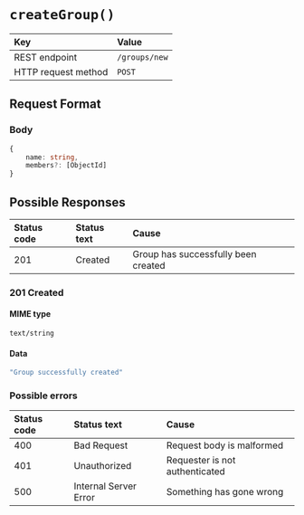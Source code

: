 # `createGroup()`

| Key                 | Value         |
| :------------------ | :------------ |
| REST endpoint       | `/groups/new` |
| HTTP request method | `POST`        |

## Request Format

### Body

```typescript
{
    name: string,
    members?: [ObjectId]
}
```

## Possible Responses

| Status code | Status text | Cause                               |
| :---------- | :---------- | :---------------------------------- |
| 201         | Created     | Group has successfully been created |

### 201 Created

#### MIME type

`text/string`

#### Data

```typescript
"Group successfully created"
```

### Possible errors

| Status code | Status text           | Cause                          |
| :---------- | :-------------------- | :----------------------------- |
| 400         | Bad Request           | Request body is malformed      |
| 401         | Unauthorized          | Requester is not authenticated |
| 500         | Internal Server Error | Something has gone wrong       |
